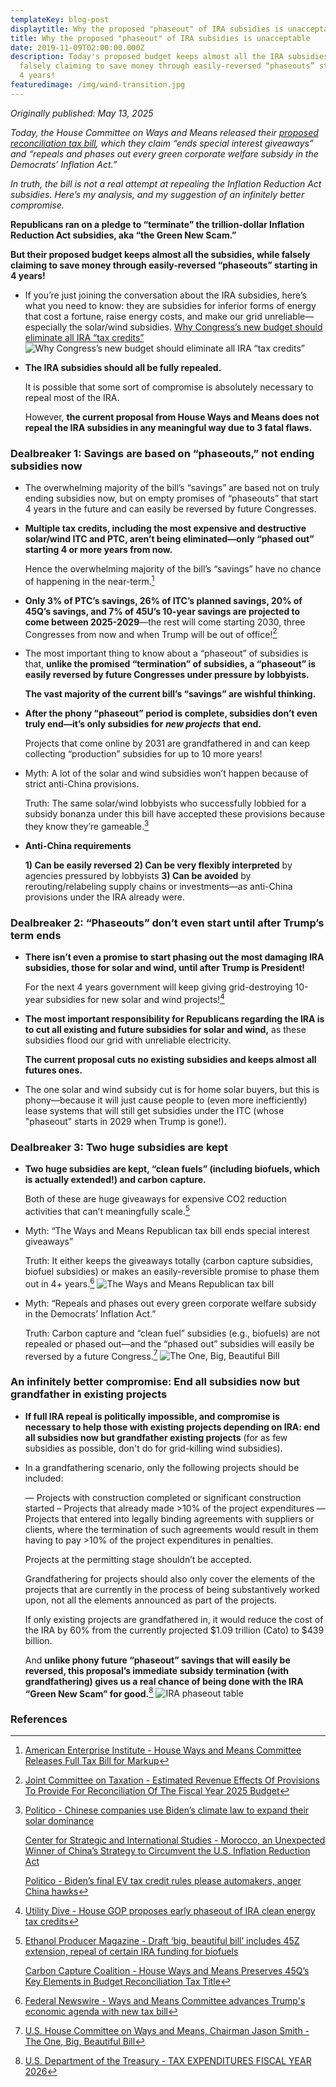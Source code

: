 ```yaml
---
templateKey: blog-post
displaytitle: Why the proposed "phaseout" of IRA subsidies is unacceptable
title: Why the proposed "phaseout" of IRA subsidies is unacceptable
date: 2019-11-09T02:00:00.000Z
description: Today's proposed budget keeps almost all the IRA subsidies, while
  falsely claiming to save money through easily-reversed “phaseouts” starting in
  4 years!
featuredimage: /img/wind-transition.jpg
---
```

_Originally published: May 13, 2025_

_Today, the House Committee on Ways and Means released their [proposed reconciliation tax bill](https://waysandmeans.house.gov/wp-content/uploads/2025/05/SMITMO_017_xml.pdf), which they claim “ends special interest giveaways” and “repeals and phases out every green corporate welfare subsidy in the Democrats’ Inflation Act.”_

_In truth, the bill is not a real attempt at repealing the Inflation Reduction Act subsidies. Here’s my analysis, and my suggestion of an infinitely better compromise._

**Republicans ran on a pledge to “terminate” the trillion-dollar Inflation Reduction Act subsidies, aka “the Green New Scam.”**

**But their proposed budget keeps almost all the subsidies, while falsely claiming to save money through easily-reversed “phaseouts” starting in 4 years!**

- If you’re just joining the conversation about the IRA subsidies, here’s what you need to know: they are subsidies for inferior forms of energy that cost a fortune, raise energy costs, and make our grid unreliable—especially the solar/wind subsidies.
    [Why Congress’s new budget should eliminate all IRA “tax credits”](https://alexepstein.substack.com/p/why-congresss-new-budget-should-eliminate)
    ![ Why Congress’s new budget should eliminate all IRA “tax credits”](/img/congress-new-budget.jpg)

- **The IRA subsidies should all be fully repealed.**

    It is possible that some sort of compromise is absolutely necessary to repeal most of the IRA.

    However, **the current proposal from House Ways and Means does not repeal the IRA subsidies in any meaningful way due to 3 fatal flaws.**

### Dealbreaker 1: Savings are based on “phaseouts,” not ending subsidies now

- The overwhelming majority of the bill’s “savings” are based not on truly ending subsidies now, but on empty promises of “phaseouts” that start 4 years in the future and can easily be reversed by future Congresses.

- **Multiple tax credits, including the most expensive and destructive solar/wind ITC and PTC, aren’t being eliminated—only “phased out” starting 4 or more years from now.**

    Hence the overwhelming majority of the bill’s “savings” have no chance of happening in the near-term.[^1]

- **Only 3% of PTC’s savings, 26% of ITC’s planned savings, 20% of 45Q’s savings, and 7% of 45U’s 10-year savings are projected to come between 2025-2029**—the rest will come starting 2030, three Congresses from now and when Trump will be out of office![^2]

- The most important thing to know about a “phaseout” of subsidies is that, **unlike the promised “termination” of subsidies, a “phaseout” is easily reversed by future Congresses under pressure by lobbyists.**

    **The vast majority of the current bill’s “savings” are wishful thinking.**

- **After the phony “phaseout” period is complete, subsidies don’t even truly end—it’s only subsidies for** ***new projects*** **that end.**

    Projects that come online by 2031 are grandfathered in and can keep collecting “production” subsidies for up to 10 more years!

- Myth: A lot of the solar and wind subsidies won’t happen because of strict anti-China provisions.

    Truth: The same solar/wind lobbyists who successfully lobbied for a subsidy bonanza under this bill have accepted these provisions because they know they’re gameable.[^3]

- **Anti-China requirements**

    **1) Can be easily reversed**
    **2) Can be very flexibly interpreted** by agencies pressured by lobbyists
    **3) Can be avoided** by rerouting/relabeling supply chains or investments—as anti-China provisions under the IRA already were.

### Dealbreaker 2: “Phaseouts” don’t even start until after Trump’s term ends

- **There isn’t even a promise to start phasing out the most damaging IRA subsidies, those for solar and wind, until after Trump is President!**

    For the next 4 years government will keep giving grid-destroying 10-year subsidies for new solar and wind projects![^4]

- **The most important responsibility for Republicans regarding the IRA is to cut all existing and future subsidies for solar and wind,** as these subsidies flood our grid with unreliable electricity.

    **The current proposal cuts no existing subsidies and keeps almost all futures ones.**

- The one solar and wind subsidy cut is for home solar buyers, but this is phony—because it will just cause people to (even more inefficiently) lease systems that will still get subsidies under the ITC (whose "phaseout" starts in 2029 when Trump is gone!).

### Dealbreaker 3: Two huge subsidies are kept

- **Two huge subsidies are kept, “clean fuels” (including biofuels, which is actually extended!) and carbon capture.**

    Both of these are huge giveaways for expensive CO2 reduction activities that can’t meaningfully scale.[^5]

- Myth: “The Ways and Means Republican tax bill ends special interest giveaways”

    Truth: It either keeps the giveaways totally (carbon capture subsidies, biofuel subsidies) or makes an easily-reversible promise to phase them out in 4+ years.[^6]
    ![The Ways and Means Republican tax bill](/img/ways-and-means-bill.webp)

- Myth: “Repeals and phases out every green corporate welfare subsidy in the Democrats’ Inflation Act.”

    Truth: Carbon capture and “clean fuel” subsidies (e.g., biofuels) are not repealed or phased out—and the “phased out” subsidies will easily be reversed by a future Congress.[^7]
    ![The One, Big, Beautiful Bill](/img/the-one-big-beautiful-bill.webp)

### An infinitely better compromise: End all subsidies now but grandfather in existing projects

- **If full IRA repeal is politically impossible, and compromise is necessary to help those with existing projects depending on IRA: end all subsidies now but grandfather existing projects** (for as few subsidies as possible, don't do for grid-killing wind subsidies).

- In a grandfathering scenario, only the following projects should be included:

    — Projects with construction completed or significant construction started
    – Projects that already made >10% of the project expenditures
    — Projects that entered into legally binding agreements with suppliers or clients, where the termination of such agreements would result in them having to pay >10% of the project expenditures in penalties.

    Projects at the permitting stage shouldn’t be accepted.

    Grandfathering for projects should also only cover the elements of the projects that are currently in the process of being substantively worked upon, not all the elements announced as part of the projects.

    If only existing projects are grandfathered in, it would reduce the cost of the IRA by 60% from the currently projected $1.09 trillion (Cato) to $439 billion.

    And **unlike phony future “phaseout” savings that will easily be reversed, this proposal’s immediate subsidy termination (with grandfathering) gives us a real chance of being done with the IRA “Green New Scam” for good.**[^8]
    ![IRA phaseout table](/img/ira-phaseout.png)

### References

[^1]: [American Enterprise Institute - House Ways and Means Committee Releases Full Tax Bill for Markup]()

[^2]: [Joint Committee on Taxation - Estimated Revenue Effects Of Provisions To Provide For Reconciliation Of The Fiscal Year 2025 Budget](https://www.jct.gov/publications/2025/jcx-22-25r/)

[^3]:
    [Politico - Chinese companies use Biden’s climate law to expand their solar dominance](https://www.politico.com/news/2024/11/01/chinese-solar-companies-ira-texas-00186890)

    [Center for Strategic and International Studies - Morocco, an Unexpected Winner of China’s Strategy to Circumvent the U.S. Inflation Reduction Act](https://www.csis.org/analysis/morocco-unexpected-winner-chinas-strategy-circumvent-us-inflation-reduction-act)

    [Politico - Biden’s final EV tax credit rules please automakers, anger China hawks](https://www.politico.com/news/2024/05/03/biden-ev-tax-credit-rules-automakers-china-00155917)

[^4]: [Utility Dive - House GOP proposes early phaseout of IRA clean energy tax credits](https://www.utilitydive.com/news/house-gop-proposes-early-phaseout-of-ira-clean-energy-tax-credits/747970/)

[^5]:
    [Ethanol Producer Magazine - Draft ‘big, beautiful bill’ includes 45Z extension, repeal of certain IRA funding for biofuels](https://ethanolproducer.com/articles/draft-big-beautiful-bill-includes-45z-extension-repeal-of-certain-ira-funding-for-biofuels)

    [Carbon Capture Coalition - House Ways and Means Preserves 45Q’s Key Elements in Budget Reconciliation Tax Title](https://carboncapturecoalition.org/house-ways-and-means-preserves-45qs-key-elements-in-budget-reconciliation-tax-title/)

[^6]: [Federal Newswire - Ways and Means Committee advances Trump's economic agenda with new tax bill](https://thefederalnewswire.com/stories/671358478-ways-and-means-committee-advances-trump-s-economic-agenda-with-new-tax-bill)

[^7]: [U.S. House Committee on Ways and Means, Chairman Jason Smith - The One, Big, Beautiful Bill](https://waysandmeans.house.gov/wp-content/uploads/2025/05/The-One-Big-Beautiful-Bill-Makes-America-Win-Again.pdf)

[^8]: [U.S. Department of the Treasury - TAX EXPENDITURES FISCAL YEAR 2026](https://home.treasury.gov/system/files/131/Tax-Expenditures-FY2026.pdf)
